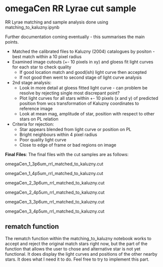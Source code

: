 omegaCen RR Lyrae cut sample
===
RR Lyrae matching and sample analysis done using matching_to_kaluzny.ipynb

Further documentation coming eventually - this summarises the main points.

* Matched the calibrated files to Kaluzny (2004) catalogues by positon - best match within a 10 pixel radius
* Examined image cutouts (+- 10 pixels in xy) and gloess fit light curves for each star to check quality
  - If good location match and good(ish) light curve then accepted
  - If not good then went to second stage of light curve analysis
* 2nd stage analysis:
  - Look in more detail at gloess fitted light curve - can problem be resolve by rejecting single most discrepant point?
  - Plot light curves for all stars within +- 10 pixels (x and y) of predicted position from wcs transformation of Kaluzny coordinates to reference image
  - Look at mean mag, amplitude of star, position with respect to other stars on PL relation
* Criteria for rejection:
  - Star appears blended from light curve or position on PL
  - Bright neighbours within 4 pixel radius
  - Poor quality light curve
  - Close to edge of frame or bad regions on image
  
**Final Files**: 
The final files with the cut samples are as follows:

omegaCen_1_3p6um_rrl_matched_to_kaluzny.cut

omegaCen_1_4p5um_rrl_matched_to_kaluzny.cut

omegaCen_2_3p6um_rrl_matched_to_kaluzny.cut

omegaCen_2_4p5um_rrl_matched_to_kaluzny.cut

omegaCen_3_3p6um_rrl_matched_to_kaluzny.cut

omegaCen_3_4p5um_rrl_matched_to_kaluzny.cut
  

rematch function
---
The rematch function within the matching_to_kaluzny notebook works to accept and reject the original match stars right now, but the part of the function that allows the user to chose and alternative star is not yet functional. It does display the light curves and positions of the other nearby stars. It does what I need it to do. Feel free to try to implement this part. 


  
  